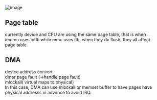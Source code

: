 ![image](https://github.com/michaelrun/Linux/assets/19384327/497e97ba-190c-4f8c-be57-0c9e9541c0f5)

## Page table
currently device and CPU are using the same page table, that is when iommu uses iotlb while mmu uses tlb, when they do flush, they all affect page table.
## DMA
device address convert \
dmar page fault (->handle page fault) \
mlockall( virtual maps to physical) \
In this case, DMA can use mlockall or memset  buffer to have pages have physical addresss in advance to avoid IRQ.
